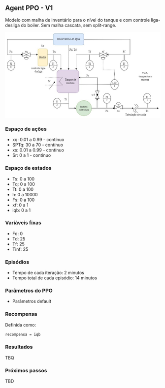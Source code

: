## Agent PPO - V1

Modelo com malha de inventário para o nível do tanque e com controle liga-desliga do boiler. Sem malha cascata, sem split-range.

![chuveiro](https://github.com/mpaulazamin/tcc-models-rllib/blob/agent_ppo_v1/imagens/chuveiro_controle_h.jpg)

### Espaço de ações

- xq: 0.01 a 0.99 - contínuo
- SPTq: 30 a 70 - contínuo
- xs: 0.01 a 0.99 - contínuo
- Sr: 0 a 1 - contínuo

### Espaço de estados

- Ts: 0 a 100
- Tq: 0 a 100
- Tt: 0 a 100
- h: 0 a 10000
- Fs: 0 a 100
- xf: 0 a 1
- iqb: 0 a 1

### Variáveis fixas

- Fd: 0
- Td: 25
- Tf: 25
- Tinf: 25

### Episódios

- Tempo de cada iteração: 2 minutos
- Tempo total de cada episódio: 14 minutos

### Parâmetros do PPO

- Parâmetros default

### Recompensa

Definida como:

```bash
recompensa = iqb
```

### Resultados

TBQ

### Próximos passos

TBD
